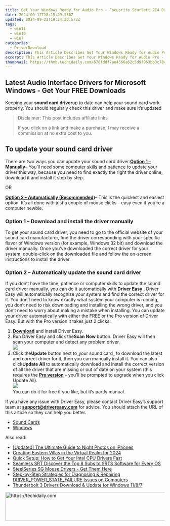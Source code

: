 ```yaml
---
title: Get Your Windows Ready for Audio Pro - Focusrite Scarlett 2I4 Drivers [Download]
date: 2024-09-17T18:15:29.556Z
updated: 2024-09-22T19:24:20.573Z
tags:
  - win11
  - win10
  - win7
categories:
  - DriverDownload
description: This Article Describes Get Your Windows Ready for Audio Pro - Focusrite Scarlett 2I4 Drivers [Download]
excerpt: This Article Describes Get Your Windows Ready for Audio Pro - Focusrite Scarlett 2I4 Drivers [Download]
thumbnail: https://thmb.techidaily.com/678fddf7ae4566a62c5d9f963bb3c78467acea0fb81bb49e5d9d8fec87876404.jpeg
---
```


## Latest Audio Interface Drivers for Microsoft Windows - Get Your FREE Downloads

Keeping your **sound card driver**up to date can help your sound card work properly. You should regularly check this driver and make sure it’s updated

>  Disclaimer: This post includes affiliate links
>
>  If you click on a link and make a purchase, I may receive a commission at no extra cost to you.
>

## To update your sound card driver

There are two ways you can update your sound card driver:[**Option 1 – Manually**](https://tools.techidaily.com/drivereasy/download/)– You’ll need some computer skills and patience to update your driver this way, because you need to find exactly the right the driver online, download it and install it step by step.

OR

[**Option 2 – Automatically (Recommended)**](https://www.drivereasy.com/knowledge/sound-card-drivers-download-for-windows/#b)– This is the quickest and easiest option. It’s all done with just a couple of mouse clicks – easy even if you’re a computer newbie.

### Option 1 – Download and install the driver manually

To get your sound card driver, you need to go to the official website of your sound card manufacturer, find the driver corresponding with your specific flavor of Windows version (for example, Windows 32 bit) and download the driver manually. Once you’ve downloaded the correct driver for your system, double-click on the downloaded file and follow the on-screen instructions to install the driver.

### Option 2 – Automatically update the sound card driver

If you don’t have the time, patience or computer skills to update the sound card driver manually, you can do it automatically with **[Driver Easy](https://tools.techidaily.com/drivereasy/download/)** . Driver Easy will automatically recognize your system and find the correct driver for it. You don’t need to know exactly what system your computer is running, you don’t need to risk downloading and installing the wrong driver, and you don’t need to worry about making a mistake when installing. You can update your driver automatically with either the FREE or the Pro version of Driver Easy. But with the Pro version it takes just 2 clicks:

1. [**Download**](https://tools.techidaily.com/drivereasy/download/) and install Driver Easy.
2. Run Driver Easy and click the**Scan Now** button. Driver Easy will then scan your computer and detect any problem driver.  
![](https://images.drivereasy.com/wp-content/uploads/2018/09/img_5b99d81543f25.jpg)
3. Click the**Update** button next to_your sound card_ to download the latest and correct driver for it, then you can manually install it. You can also click**Update All** to automatically download and install the correct version of all the driver that are missing or out of date on your system (this requires the **[Pro version](https://tools.techidaily.com/drivereasy/download/)**  – you’ll be prompted to upgrade when you click Update All).  
![](https://images.drivereasy.com/wp-content/uploads/2018/09/img_5b9a432156b0f.jpg)  
 You can do it for free if you like, but it’s partly manual.

 If you have any issue with Driver Easy, please contact Driver Easy’s support team at **[support@drivereasy.com](https://tools.techidaily.com/drivereasy/download/)**  for advice. You should attach the URL of this article so they can help you better.

* [Sound Cards](https://tools.techidaily.com/drivereasy/download/)
* [Windows](https://tools.techidaily.com/drivereasy/download/)

<ins class="adsbygoogle"
     style="display:block"
     data-ad-format="autorelaxed"
     data-ad-client="ca-pub-7571918770474297"
     data-ad-slot="1223367746"></ins>

<ins class="adsbygoogle"
     style="display:block"
     data-ad-client="ca-pub-7571918770474297"
     data-ad-slot="8358498916"
     data-ad-format="auto"
     data-full-width-responsive="true"></ins>

<span class="atpl-alsoreadstyle">Also read:</span>
<div><ul>
<li><a href="https://fox-info.techidaily.com/updated-the-ultimate-guide-to-night-photos-on-iphones/"><u>[Updated] The Ultimate Guide to Night Photos on iPhones</u></a></li>
<li><a href="https://screen-activity-recording.techidaily.com/creating-eastern-villas-in-the-virtual-realm-for-2024/"><u>Creating Eastern Villas in the Virtual Realm for 2024</u></a></li>
<li><a href="https://hardware-updates.techidaily.com/1722975795502-quick-setup-how-to-get-your-intel-cpu-drivers-fast/"><u>Quick Setup: How to Get Your Intel CPU Drivers Fast</u></a></li>
<li><a href="https://extra-hints.techidaily.com/seamless-srt-discover-the-top-8-subs-to-srts-software-for-every-os/"><u>Seamless SRT Discover the Top 8 Subs to SRTS Software for Every OS</u></a></li>
<li><a href="https://hardware-updates.techidaily.com/steelseries-sg-mouse-drivers-get-them-here/"><u>SteelSeries SG Mouse Drivers - Get Them Here</u></a></li>
<li><a href="https://common-error.techidaily.com/step-by-step-strategies-for-diagnosing-and-repairing-driverpowerstatefailure-issues-on-computers/"><u>Step-by-Step Strategies for Diagnosing & Repairing DRIVER_POWER_STATE_FAILURE Issues on Computers</u></a></li>
<li><a href="https://hardware-updates.techidaily.com/thunderbolt-3-drivers-download-and-update-for-windows-1187/"><u>Thunderbolt 3 Drivers Download & Update for Windows 11/8/7</u></a></li>
</ul></div>

<!-- affiliate ads begin -->
<a href="https://zebaoaffiliateprogram.pxf.io/c/5597632/2137976/21526" target="_top" id="2137976">
  <img src="//a.impactradius-go.com/display-ad/21526-2137976" border="0" alt="https://techidaily.com" width="728" height="90"/>
</a>
<img height="0" width="0" src="https://zebaoaffiliateprogram.pxf.io/i/5597632/2137976/21526" style="position:absolute;visibility:hidden;" border="0" />
<!-- affiliate ads end -->

